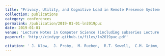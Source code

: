 ```yaml
---
title: "Privacy, Utility, and Cognitive Load in Remote Presence Systems"
collection: publications
category: conferences
permalink: /publication/2019-01-01-ln2019puc
date: 2019-01-01
venue: 'Lecture Notes in Computer Science (including subseries Lecture Notes in Artificial Intelligence and Lecture Notes in Bioinformatics)'
paperurl: 'http://cindygr.github.io/files/ln2019puc.pdf'

citation: ' J. Klow,  J. Proby,  M. Rueben,  R.T. Sowell,  C.M. Grimm,  W.D. Smart, '
---
```


